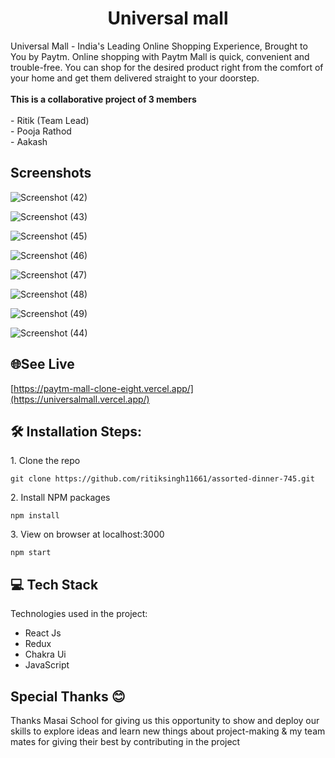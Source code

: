 
<h1 align="center" id="title">Universal mall</h1>



<p id="description">Universal Mall - India's Leading Online Shopping Experience, Brought to You by Paytm. Online shopping with Paytm Mall is quick, convenient and trouble-free. You can shop for the desired product right from the comfort of your home and get them delivered straight to your doorstep.<br><br><b>This is a collaborative project of 3 members</b><br><br>- Ritik (Team Lead)<br>- Pooja Rathod <br>- Aakash</p>



<h2>Screenshots</h2>


![Screenshot (42)](https://photos.google.com/photo/AF1QipMqL5EjpeUCs1__HOT1AZLrR2k8i2MuTMCdRKcy)


![Screenshot (43)](https://user-images.githubusercontent.com/110052834/216414236-15dbbc52-4059-4f91-88bf-411e5563d8cc.png)

![Screenshot (45)](https://user-images.githubusercontent.com/110052834/216414336-b027b484-88a5-4a76-8559-69763da93ccb.png)

![Screenshot (46)](https://user-images.githubusercontent.com/110052834/216414433-c94090ae-3f8f-4111-92ad-565963e68961.png)

![Screenshot (47)](https://user-images.githubusercontent.com/110052834/216414613-3919edcc-fbcd-4e96-8697-6c9fbd175c80.png)

![Screenshot (48)](https://user-images.githubusercontent.com/110052834/216414749-ca5f352d-9006-4c39-bc3c-822500498856.png)

![Screenshot (49)](https://user-images.githubusercontent.com/110052834/216414846-8f66a410-c0d9-4eea-99a1-1f70bec8545a.png)

![Screenshot (44)](https://user-images.githubusercontent.com/110052834/216414932-c30793da-e547-438f-9dce-5ca07ba3b9ac.png)


<h2>🌐See Live</h2>

[https://paytm-mall-clone-eight.vercel.app/](https://universalmall.vercel.app/)



<h2>🛠️ Installation Steps:</h2>

<p>1. Clone the repo</p>

```
git clone https://github.com/ritiksingh11661/assorted-dinner-745.git
```

<p>2. Install NPM packages</p>

```
npm install
```

<p>3. View on browser at localhost:3000</p>

```
npm start
```
  
<h2>💻 Tech Stack</h2>

Technologies used in the project:

*   React Js
*   Redux
*   Chakra Ui
*   JavaScript

<h2>Special Thanks 😊</h2>

<p>Thanks Masai School for giving us this opportunity to show and deploy our skills to explore ideas and learn new things about project-making & my team mates for giving their best by contributing in the project </p>
